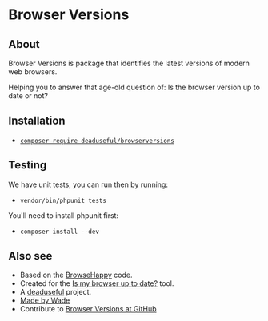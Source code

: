 # Browser Versions

## About

Browser Versions is package that identifies the latest versions of modern web browsers.

Helping you to answer that age-old question of: Is the browser version up to date or not?

## Installation

- [`composer require deaduseful/browserversions`](https://packagist.org/packages/deaduseful/browserversions)

## Testing

We have unit tests, you can run then by running:

- `vendor/bin/phpunit tests`

You'll need to install phpunit first:

- `composer install --dev`

## Also see

- Based on the [BrowseHappy](https://github.com/WordPress/browsehappy/blob/master/functions.php) code. 
- Created for the [Is my browser up to date?](https://deaduseful.com/browsercheck/) tool.
- A [deaduseful](https://deaduseful.com/) project.
- [Made by Wade](https://wade.be/)
- Contribute to [Browser Versions at GitHub](https://github.com/deaduseful/browserversions)
